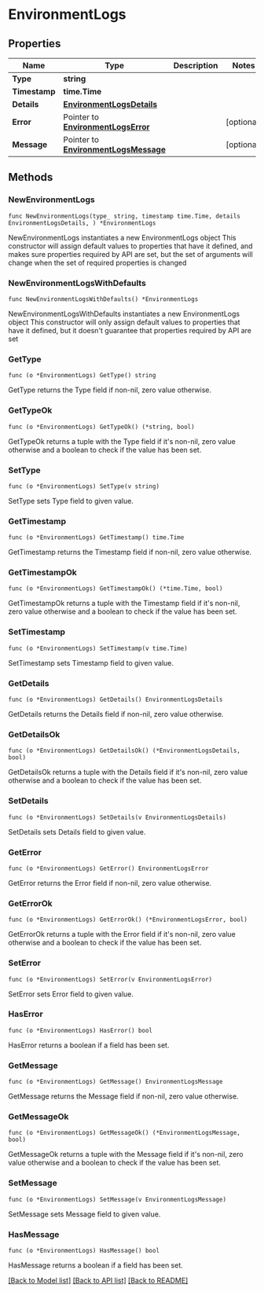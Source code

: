 # EnvironmentLogs

## Properties

Name | Type | Description | Notes
------------ | ------------- | ------------- | -------------
**Type** | **string** |  | 
**Timestamp** | **time.Time** |  | 
**Details** | [**EnvironmentLogsDetails**](EnvironmentLogsDetails.md) |  | 
**Error** | Pointer to [**EnvironmentLogsError**](EnvironmentLogsError.md) |  | [optional] 
**Message** | Pointer to [**EnvironmentLogsMessage**](EnvironmentLogsMessage.md) |  | [optional] 

## Methods

### NewEnvironmentLogs

`func NewEnvironmentLogs(type_ string, timestamp time.Time, details EnvironmentLogsDetails, ) *EnvironmentLogs`

NewEnvironmentLogs instantiates a new EnvironmentLogs object
This constructor will assign default values to properties that have it defined,
and makes sure properties required by API are set, but the set of arguments
will change when the set of required properties is changed

### NewEnvironmentLogsWithDefaults

`func NewEnvironmentLogsWithDefaults() *EnvironmentLogs`

NewEnvironmentLogsWithDefaults instantiates a new EnvironmentLogs object
This constructor will only assign default values to properties that have it defined,
but it doesn't guarantee that properties required by API are set

### GetType

`func (o *EnvironmentLogs) GetType() string`

GetType returns the Type field if non-nil, zero value otherwise.

### GetTypeOk

`func (o *EnvironmentLogs) GetTypeOk() (*string, bool)`

GetTypeOk returns a tuple with the Type field if it's non-nil, zero value otherwise
and a boolean to check if the value has been set.

### SetType

`func (o *EnvironmentLogs) SetType(v string)`

SetType sets Type field to given value.


### GetTimestamp

`func (o *EnvironmentLogs) GetTimestamp() time.Time`

GetTimestamp returns the Timestamp field if non-nil, zero value otherwise.

### GetTimestampOk

`func (o *EnvironmentLogs) GetTimestampOk() (*time.Time, bool)`

GetTimestampOk returns a tuple with the Timestamp field if it's non-nil, zero value otherwise
and a boolean to check if the value has been set.

### SetTimestamp

`func (o *EnvironmentLogs) SetTimestamp(v time.Time)`

SetTimestamp sets Timestamp field to given value.


### GetDetails

`func (o *EnvironmentLogs) GetDetails() EnvironmentLogsDetails`

GetDetails returns the Details field if non-nil, zero value otherwise.

### GetDetailsOk

`func (o *EnvironmentLogs) GetDetailsOk() (*EnvironmentLogsDetails, bool)`

GetDetailsOk returns a tuple with the Details field if it's non-nil, zero value otherwise
and a boolean to check if the value has been set.

### SetDetails

`func (o *EnvironmentLogs) SetDetails(v EnvironmentLogsDetails)`

SetDetails sets Details field to given value.


### GetError

`func (o *EnvironmentLogs) GetError() EnvironmentLogsError`

GetError returns the Error field if non-nil, zero value otherwise.

### GetErrorOk

`func (o *EnvironmentLogs) GetErrorOk() (*EnvironmentLogsError, bool)`

GetErrorOk returns a tuple with the Error field if it's non-nil, zero value otherwise
and a boolean to check if the value has been set.

### SetError

`func (o *EnvironmentLogs) SetError(v EnvironmentLogsError)`

SetError sets Error field to given value.

### HasError

`func (o *EnvironmentLogs) HasError() bool`

HasError returns a boolean if a field has been set.

### GetMessage

`func (o *EnvironmentLogs) GetMessage() EnvironmentLogsMessage`

GetMessage returns the Message field if non-nil, zero value otherwise.

### GetMessageOk

`func (o *EnvironmentLogs) GetMessageOk() (*EnvironmentLogsMessage, bool)`

GetMessageOk returns a tuple with the Message field if it's non-nil, zero value otherwise
and a boolean to check if the value has been set.

### SetMessage

`func (o *EnvironmentLogs) SetMessage(v EnvironmentLogsMessage)`

SetMessage sets Message field to given value.

### HasMessage

`func (o *EnvironmentLogs) HasMessage() bool`

HasMessage returns a boolean if a field has been set.


[[Back to Model list]](../README.md#documentation-for-models) [[Back to API list]](../README.md#documentation-for-api-endpoints) [[Back to README]](../README.md)


